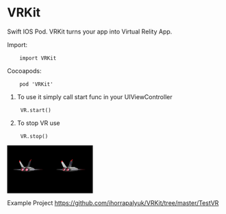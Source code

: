 # VRKit
Swift IOS Pod. VRKit turns your app into Virtual Relity App.

Import:

        import VRKit

Cocoapods:

        pod 'VRKit'

1) To use it simply call start func in your UIViewController

        VR.start()
        
1) To stop VR use 

        VR.stop()

        
<img src="https://github.com/ihorrapalyuk/VRKit/blob/master/vr.gif" alt="alt text" width= "200px" align="center">


Example Project https://github.com/ihorrapalyuk/VRKit/tree/master/TestVR 


